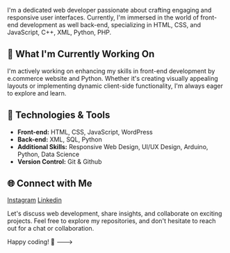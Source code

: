 I'm a dedicated web developer passionate about crafting engaging and responsive user interfaces. Currently, I'm immersed in the world of front-end development as well back-end, specializing in HTML, CSS, and JavaScript, C++, XML, Python, PHP.

## 🚀 What I'm Currently Working On
I'm actively working on enhancing my skills in front-end development by e.commerce website and Python. Whether it's creating visually appealing layouts or implementing dynamic client-side functionality, I'm always eager to explore and learn.

## 🔧 Technologies & Tools
- **Front-end:** HTML, CSS, JavaScript, WordPress
- **Back-end:** XML, SQL, Python
- **Additional Skills:** Responsive Web Design, UI/UX Design, Arduino, Python, Data Science
- **Version Control:** Git & Github

## 🌐 Connect with Me

  [Instagram](https://instagram.com/ahmadkhan.17)
  [Linkedin](https://linkedin.com/in/ahmad-ali-12581b235)
  

Let's discuss web development, share insights, and collaborate on exciting projects. Feel free to explore my repositories, and don't hesitate to reach out for a chat or collaboration.

Happy coding! 🚀
--->

